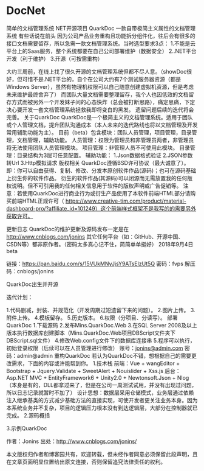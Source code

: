 # DocNet
简单的文档管理系统 
NET开源项目 QuarkDoc 一款自带极简主义属性的文档管理系统
有些话说在前头
因为公司产品业务重构且功能拆分组件化，往后会有很多的接口文档需要留存，所以急需一款文档管理系统。当时选型要求3点：
1.不能是云平台上的Saas服务，整个系统都要在自己公司部署维护（数据安全）
2..NET平台开发（利于维护）
3.开源（可按需重构） 

大约三周前，在线上找了很久开源的文档管理系统但都不尽人意。（showDoc很好，但可惜不是.NET平台的，自个在公司大约有7个测试服务器资源（都是Windows Server），虽然有物理机权限可以自己随意创建虚拟机资源，但是考虑未来维护最终舍弃了）
而团队大量文档需要整理留存，我个人也因低效的文档留存方式而被另外一个开发妹子问的心态快炸（总会被打断思路），痛定思痛，下定决心要开发一套文档管理系统拯救我即将变白的黑发。
遗留问题后续的迭代将会完善。
关于QuarkDoc
QuarkDoc是一个极简主义的文档管理系统。适用于团队或个人管理文档，提升团队沟通成本（本人未来的迭代路线也将以文档管理及开发常用辅助功能为主）。
目前（beta）包含模块：团队人员管理，项目管理，目录管理，文档管理，辅助功能。
人员管理：权限为管理员和非管理员两者，非管理员将无法使用团队人员管理模块。
项目管理：非管理人员不可使用此模块。
目录管理：目录结构为3层可任意配置。
辅助功能：
1.Json数据格式验证
2.JSON参数转Url
3.Http模拟请求
版权相关
QuarkDoc遵循BSD许可协议（最大诚意了）。
即：你可以自由获得、复制、修改、分发本原创软件作品(源码)；也可在源码基础上衍生你的软件作品。 衍生的软件作品(其源码)可以闭源而无需放置我的任何版权说明。但不可引用我的任何相关信息用于软件的版权声明或广告促销等。 注意：若使用QuarkDoc进行商业行为或衍生产品使用了本软件前端HTML部分请购买前端HTML正规许可（ https://www.creative-tim.com/product/material-dashboard-pro/?affiliate_id=101249）这个前端样式框架不是我写的的需要另外获取许可。

更新日志
QuarkDoc的维护更新及源码发布一定是在 http://www.cnblogs.com/jonins 其它任何平台（如：GitHub、开源中国、CSDN等）都非原作者。（密码太多真心记不住，简简单单挺好）
2018年9月4日　　beta

链接：https://pan.baidu.com/s/15VUkMNyJjsY9ATsEIzUt5Q 密码：fvps 解压码：cnblogs/jonins

QuarkDoc出生并开源

迭代计划：

1.代码删减，封装、并规范化（开发周期过短遗留下来的问题）。
2.图片上传。
3.附件上传。
4.模板留存。
5.历史版本。
6.权限（分项目、分读写）。
部署QuarkDoc
1.下载源码
2.发布Mins.QuarkDoc.Web
3.在SQL Server 2008及以上版本执行数据库创建脚本（Mins.QuarkDoc.Web项目DBScript文件夹下DBScript.sql文件）
4.修改Web.config文件下的数据库连接串
 <connectionStrings>
    <add name="DBContext" connectionString="Data Source=server;Initial Catalog=QuarkDoc;User ID=sa;password=password" providerName="System.Data.SqlClient" />
 </connectionStrings>
5.程序可以执行，初始登录权限（后续可以在人员管理进行修改）
账号：jonins@admin.com
密码：admin@admin
重构QuarkDoc
若认为QuarkDoc不错，想根据自己的需要更改需求，下面的内容或许能帮到你。
1.技术栈
前端：Vue + wangEditor + Bootstrap + Jquery.Validate + SweetAlert + Nouislider + Xss.js
后台：Asp.NET MVC + EntityFramework6 + Unity2.0 + Newtonsoft.Json + Nlog（本身是有的，DLL都拿过来了，但是在公司一周测试试用，并没有出现过问题，所以日志记录就暂时不加了）
设计思想：数据层采用仓储模式，业务层通过依赖注入继承基类的方式减少基础方法的直接实现，可使开发者更关注业务本身。因为本系统业务并不复杂，项目的逻辑压力根本没有到达逻辑层，大部分在控制器就已完成。
2.源码概括


3.示例QuarkDoc
       

作者：Jonins    出处：http://www.cnblogs.com/jonins/

本文版权归作者和博客园共有，欢迎转载，但未经作者同意必须保留此段声明，且在文章页面明显位置给出原文连接，否则保留追究法律责任的权利。
